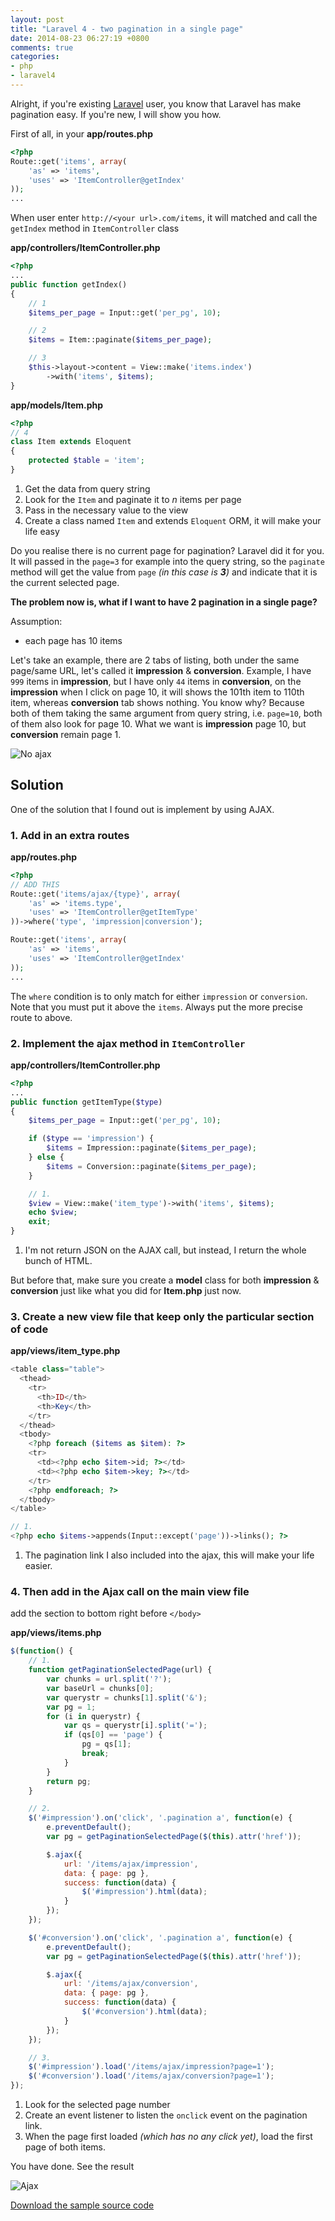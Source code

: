 ```yaml
---
layout: post
title: "Laravel 4 - two pagination in a single page"
date: 2014-08-23 06:27:19 +0800
comments: true
categories: 
- php
- laravel4
---
```


Alright, if you're existing [Laravel](http://laravel.com) user, you know that Laravel has make pagination easy. If you're new, I will show you how.

First of all, in your **app/routes.php**

```php
<?php
Route::get('items', array(
    'as' => 'items', 
    'uses' => 'ItemController@getIndex'
));
...
```

When user enter `http://<your url>.com/items`, it will matched and call the `getIndex` method in `ItemController` class

**app/controllers/ItemController.php**

```php
<?php
...
public function getIndex()
{
    // 1
    $items_per_page = Input::get('per_pg', 10);

    // 2
    $items = Item::paginate($items_per_page);

    // 3
    $this->layout->content = View::make('items.index')
        ->with('items', $items);
}
```

**app/models/Item.php**

```php
<?php
// 4
class Item extends Eloquent
{
	protected $table = 'item';
}
```

1. Get the data from query string
2. Look for the `Item` and paginate it to _n_ items per page
3. Pass in the necessary value to the view
4. Create a class named `Item` and extends `Eloquent` ORM, it will make your life easy

Do you realise there is no current page for pagination? Laravel did it for you. It will passed in the `page=3` for
example into the query string, so the `paginate` method will get the value from `page` _(in this case is **3**)_
and indicate that it is the current selected page.

**The problem now is, what if I want to have 2 pagination in a single page?**

Assumption:

- each page has 10 items

Let's take an example, there are 2 tabs of listing, both under the same page/same URL, let's called it
**impression** & **conversion**. Example, I have `999` items in **impression**, but I have only `44` items
in **conversion**, on the **impression** when I click on page 10, it will shows the 101th item to 110th item,
whereas **conversion** tab shows nothing. You know why? Because both of them taking the same argument from query
string, i.e. `page=10`, both of them also look for page 10. What we want is **impression** page 10, but **conversion**
remain page 1.

![No ajax](http://jslim89.github.com/images/posts/2014-08-23-laravel-4-two-pagination-in-a-single-page/no-ajax.gif)

## Solution
One of the solution that I found out is implement by using AJAX.

### 1. Add in an extra routes

**app/routes.php**

```php
<?php
// ADD THIS
Route::get('items/ajax/{type}', array(
    'as' => 'items.type', 
    'uses' => 'ItemController@getItemType'
))->where('type', 'impression|conversion');

Route::get('items', array(
    'as' => 'items', 
    'uses' => 'ItemController@getIndex'
));
...
```

The `where` condition is to only match for either `impression` or `conversion`. Note that
you must put it above the `items`. Always put the more precise route to above.

### 2. Implement the ajax method in `ItemController`

**app/controllers/ItemController.php**

```php
<?php
...
public function getItemType($type)
{
    $items_per_page = Input::get('per_pg', 10);

    if ($type == 'impression') {
        $items = Impression::paginate($items_per_page);
    } else {
        $items = Conversion::paginate($items_per_page);
    }

    // 1.
    $view = View::make('item_type')->with('items', $items);
    echo $view;
    exit;
}
```

1. I'm not return JSON on the AJAX call, but instead, I return the whole bunch of HTML.

But before that, make sure you create a **model** class for both **impression** & **conversion** just like
what you did for **Item.php** just now.

### 3. Create a new view file that keep only the particular section of code

**app/views/item_type.php**

```php
<table class="table">
  <thead>
    <tr>
      <th>ID</th>
      <th>Key</th>
    </tr>
  </thead>
  <tbody>
    <?php foreach ($items as $item): ?>
    <tr>
      <td><?php echo $item->id; ?></td>
      <td><?php echo $item->key; ?></td>
    </tr>
    <?php endforeach; ?>
  </tbody>
</table>

// 1.
<?php echo $items->appends(Input::except('page'))->links(); ?>
```

1. The pagination link I also included into the ajax, this will make your life easier.

### 4. Then add in the Ajax call on the main view file

add the section to bottom right before `</body>`

**app/views/items.php**

```js
$(function() {
    // 1.
    function getPaginationSelectedPage(url) {
        var chunks = url.split('?');
        var baseUrl = chunks[0];
        var querystr = chunks[1].split('&');
        var pg = 1;
        for (i in querystr) {
            var qs = querystr[i].split('=');
            if (qs[0] == 'page') {
                pg = qs[1];
                break;
            }
        }
        return pg;
    }

    // 2.
    $('#impression').on('click', '.pagination a', function(e) {
        e.preventDefault();
        var pg = getPaginationSelectedPage($(this).attr('href'));

        $.ajax({
            url: '/items/ajax/impression',
            data: { page: pg },
            success: function(data) {
                $('#impression').html(data);
            }
        });
    });

    $('#conversion').on('click', '.pagination a', function(e) {
        e.preventDefault();
        var pg = getPaginationSelectedPage($(this).attr('href'));

        $.ajax({
            url: '/items/ajax/conversion',
            data: { page: pg },
            success: function(data) {
                $('#conversion').html(data);
            }
        });
    });

    // 3.
    $('#impression').load('/items/ajax/impression?page=1');
    $('#conversion').load('/items/ajax/conversion?page=1');
});
```

1. Look for the selected page number
2. Create an event listener to listen the `onclick` event on the pagination link.
3. When the page first loaded _(which has no any click yet)_, load the first page of both items.

You have done. See the result

![Ajax](http://jslim89.github.com/images/posts/2014-08-23-laravel-4-two-pagination-in-a-single-page/ajax.gif)

[Download the sample source code](http://jslim89.github.com/attachments/posts/2014-08-23-laravel-4-two-pagination-in-a-single-page/sample.zip)

